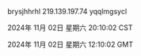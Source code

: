 brysjhhrhl 219.139.197.74 yqqlmgsycl

2024年 11月 02日 星期六 20:10:02 CST

2024年 11月 02日 星期六 12:10:02 GMT
